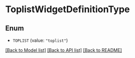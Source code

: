# ToplistWidgetDefinitionType

## Enum


* `TOPLIST` (value: `"toplist"`)


[[Back to Model list]](../README.md#documentation-for-models) [[Back to API list]](../README.md#documentation-for-api-endpoints) [[Back to README]](../README.md)


